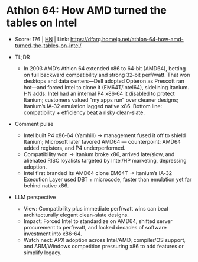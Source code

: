 # Athlon 64: How AMD turned the tables on Intel

- Score: 176 | [HN](https://news.ycombinator.com/item?id=45376605) | Link: https://dfarq.homeip.net/athlon-64-how-amd-turned-the-tables-on-intel/

- TL;DR
    - In 2003 AMD’s Athlon 64 extended x86 to 64‑bit (AMD64), betting on full backward compatibility and strong 32‑bit perf/watt. That won desktops and data centers—Dell adopted Opteron as Prescott ran hot—and forced Intel to clone it (EM64T/Intel64), sidelining Itanium. HN adds: Intel had an internal P4 x86‑64 it disabled to protect Itanium; customers valued “my apps run” over cleaner designs; Itanium’s IA‑32 emulation lagged native x86. Bottom line: compatibility + efficiency beat a risky clean‑slate.

- Comment pulse
    - Intel built P4 x86‑64 (Yamhill) → management fused it off to shield Itanium; Microsoft later favored AMD64 — counterpoint: AMD64 added registers, and P4 underperformed.
    - Compatibility won → Itanium broke x86, arrived late/slow, and alienated RISC loyalists targeted by Intel/HP marketing, depressing adoption.
    - Intel first branded its AMD64 clone EM64T → Itanium’s IA‑32 Execution Layer used DBT + microcode, faster than emulation yet far behind native x86.

- LLM perspective
    - View: Compatibility plus immediate perf/watt wins can beat architecturally elegant clean-slate designs.
    - Impact: Forced Intel to standardize on AMD64, shifted server procurement to perf/watt, and locked decades of software investment into x86-64.
    - Watch next: APX adoption across Intel/AMD, compiler/OS support, and ARM/Windows competition pressuring x86 to add features or simplify legacy.
